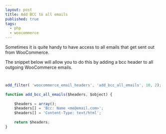 ```yaml
---
layout: post
title: Add BCC to all emails
published: true
tags: 
  - php
  - woocommerce
---
```








Sometimes it is quite handy to have access to all emails that get sent out from WooCommerce. 

The snippet below will allow you to do this by adding a bcc header to all outgoing WooCommerce emails.


```javascript


add_filter( 'woocommerce_email_headers', 'add_bcc_all_emails', 10, 2);
 
function add_bcc_all_emails($headers, $object) {
 
    $headers = array();
    $headers[] = 'Bcc: Name <me@email.com>';
    $headers[] = 'Content-Type: text/html';
 
    return $headers;
}
```

